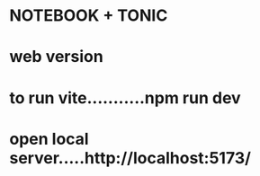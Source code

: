 # NOTEBOOK + TONIC

# web version 

# to run vite...........npm run dev
# open local server.....http://localhost:5173/